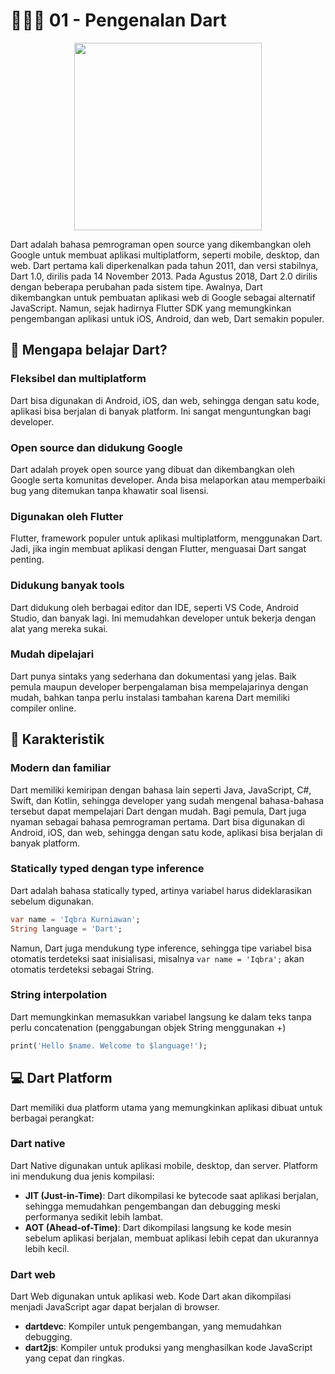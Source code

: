 # 👨🏻‍🏫 01 - Pengenalan Dart

<p align="center">
  <img width="300px" src="https://firebasestorage.googleapis.com/v0/b/github-images-b8fe4.appspot.com/o/Dart-Documentation%2Fdart-logo.png?alt=media&token=a833e026-98ad-40b5-88ed-c5e3cdf3f728">
</p>

Dart adalah bahasa pemrograman open source yang dikembangkan oleh Google untuk membuat aplikasi multiplatform, seperti mobile, desktop, dan web. Dart pertama kali diperkenalkan pada tahun 2011, dan versi stabilnya, Dart 1.0, dirilis pada 14 November 2013. Pada Agustus 2018, Dart 2.0 dirilis dengan beberapa perubahan pada sistem tipe.
Awalnya, Dart dikembangkan untuk pembuatan aplikasi web di Google sebagai alternatif JavaScript. Namun, sejak hadirnya Flutter SDK yang memungkinkan pengembangan aplikasi untuk iOS, Android, dan web, Dart semakin populer.

## 📖 Mengapa belajar Dart?
### Fleksibel dan multiplatform
Dart bisa digunakan di Android, iOS, dan web, sehingga dengan satu kode, aplikasi bisa berjalan di banyak platform. Ini sangat menguntungkan bagi developer.
### Open source dan didukung Google
Dart adalah proyek open source yang dibuat dan dikembangkan oleh Google serta komunitas developer. Anda bisa melaporkan atau memperbaiki bug yang ditemukan tanpa khawatir soal lisensi.
### Digunakan oleh Flutter
Flutter, framework populer untuk aplikasi multiplatform, menggunakan Dart. Jadi, jika ingin membuat aplikasi dengan Flutter, menguasai Dart sangat penting.
### Didukung banyak tools
Dart didukung oleh berbagai editor dan IDE, seperti VS Code, Android Studio, dan banyak lagi. Ini memudahkan developer untuk bekerja dengan alat yang mereka sukai.
### Mudah dipelajari
Dart punya sintaks yang sederhana dan dokumentasi yang jelas. Baik pemula maupun developer berpengalaman bisa mempelajarinya dengan mudah, bahkan tanpa perlu instalasi tambahan karena Dart memiliki compiler online.

## 🔢 Karakteristik
### Modern dan familiar
Dart memiliki kemiripan dengan bahasa lain seperti Java, JavaScript, C#, Swift, dan Kotlin, sehingga developer yang sudah mengenal bahasa-bahasa tersebut dapat mempelajari Dart dengan mudah. Bagi pemula, Dart juga nyaman sebagai bahasa pemrograman pertama.
Dart bisa digunakan di Android, iOS, dan web, sehingga dengan satu kode, aplikasi bisa berjalan di banyak platform. 
### Statically typed dengan type inference
Dart adalah bahasa statically typed, artinya variabel harus dideklarasikan sebelum digunakan. 
```Dart
var name = 'Iqbra Kurniawan';
String language = 'Dart';
```
Namun, Dart juga mendukung type inference, sehingga tipe variabel bisa otomatis terdeteksi saat inisialisasi, misalnya `var name = 'Iqbra';` akan otomatis terdeteksi sebagai String.
### String interpolation
Dart memungkinkan memasukkan variabel langsung ke dalam teks tanpa perlu concatenation (penggabungan objek String menggunakan +)
```Dart
print('Hello $name. Welcome to $language!');
```

## 💻 Dart Platform
Dart memiliki dua platform utama yang memungkinkan aplikasi dibuat untuk berbagai perangkat:
### Dart native
Dart Native digunakan untuk aplikasi mobile, desktop, dan server. Platform ini mendukung dua jenis kompilasi:
- **JIT (Just-in-Time)**: Dart dikompilasi ke bytecode saat aplikasi berjalan, sehingga memudahkan pengembangan dan debugging meski performanya sedikit lebih lambat.
- **AOT (Ahead-of-Time)**: Dart dikompilasi langsung ke kode mesin sebelum aplikasi berjalan, membuat aplikasi lebih cepat dan ukurannya lebih kecil.
### Dart web
Dart Web digunakan untuk aplikasi web. Kode Dart akan dikompilasi menjadi JavaScript agar dapat berjalan di browser.
- **dartdevc**: Kompiler untuk pengembangan, yang memudahkan debugging.
- **dart2js**: Kompiler untuk produksi yang menghasilkan kode JavaScript yang cepat dan ringkas.

